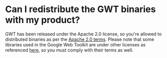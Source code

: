 # Can I redistribute the GWT binaries with my product? #

GWT has been released under the Apache 2.0 license, so you're allowed to distributed binaries as per the [Apache 2.0 terms](http://code.google.com/webtoolkit/terms.html). Please note that some libraries used in the Google Web Toolkit are under other licenses as referenced [here](http://code.google.com/webtoolkit/terms.html#licenses), so you must comply with their terms as well.
